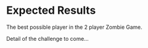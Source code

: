 # Expected Results

The best possible player in the 2 player Zombie Game.

Detail of the challenge to come...

